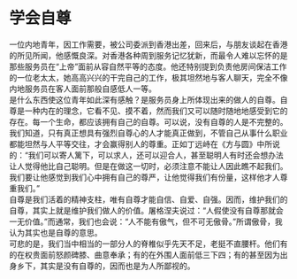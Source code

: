 # 学会自尊

一位内地青年，因工作需要，被公司委派到香港出差，回来后，与朋友谈起在香港的所见所闻，他感慨良深。对香港各种周到服务记忆犹新，而最令人难以忘怀的是那些服务员在“上帝”面前从容自然平等的态度。他还特别提到负责他房间保洁工作的一位老太太，她高高兴兴的干完自己的工作，极其坦然地与客人聊天，完全不像内地服务员在客人面前那般自感低人一等。  
是什么东西使这位青年如此深有感触？是服务员身上所体现出来的做人的自尊。自尊是一种内在的理念，它看不见、摸不着，然而我们又可以随时随地地感受到它的存在。每一个生命，都应该拥有自己的自尊。可以说，没有自尊的人是不完整的。我们知道，只有真正想具有强烈自尊心的人才能真正做到，不管自己从事什么职业都能坦然与人平等交往，才会赢得别人的尊重。正如丁远峙在《方与圆》中所说的：“我们可以寄人篱下，可以求人，还可以迎合人，甚至聪明人有时还会想办法让人觉得他比自己聪明。但是在做这一切时，必须注意不能让人因此瞧不起我们。我们要让他感觉到我们心中拥有自己的尊严，让他觉得我们有份量，这样他才人尊重我们。”  
自尊是我们活着的精神支柱，唯有自尊才能自信、自爱、自强。因而，维护我们的自尊，其实上就是维护我们做人的价值。屠格涅夫说过：“人假使没有自尊那就会一无价值。”而通常，我们也会说：“人不能有傲气，但不可无傲骨。”所谓傲骨，我认为其实也是自尊的意思。  
可悲的是，我们当中相当的一部分人的脊椎似乎先天不足，老挺不直腰杆。他们有的在权贵面前怒颜碑膝、曲意奉承；有的在外围人面前低三下四；有的甚至因为出身乡下，其实是没有自尊的，因而也是为人所鄙视的。
  